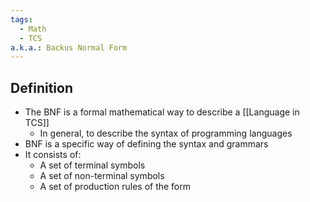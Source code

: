 ```yaml
---
tags:
  - Math
  - TCS
a.k.a.: Backus Normal Form
---
```

## Definition
- The BNF is a formal mathematical way to describe a [[Language in TCS]]
	- In general, to describe the syntax of programming languages
- BNF is a specific way of defining the syntax and grammars
- It consists of:
	- A set of terminal symbols
	- A set of non-terminal symbols
	- A set of production rules of the form